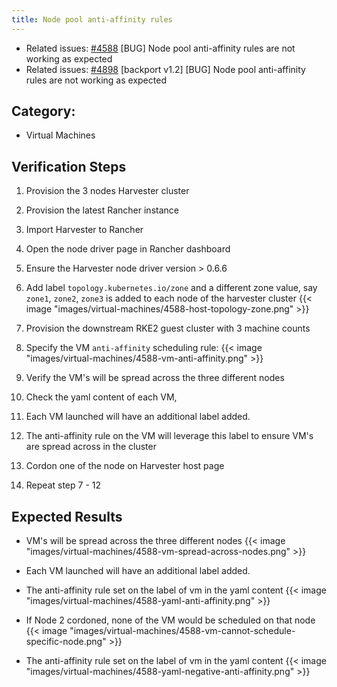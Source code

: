 ```yaml
---
title: Node pool anti-affinity rules
---
```


* Related issues: [#4588](https://github.com/harvester/harvester/issues/4588) [BUG] Node pool anti-affinity rules are not working as expected
* Related issues: [#4898](https://github.com/harvester/harvester/issues/4898) [backport v1.2] [BUG] Node pool anti-affinity rules are not working as expected

## Category: 
* Virtual Machines

## Verification Steps
1. Provision the 3 nodes Harvester cluster
1. Provision the latest Rancher instance
1. Import Harvester to Rancher
1. Open the node driver page in Rancher dashboard
1. Ensure the Harvester node driver version > 0.6.6
1. Add label `topology.kubernetes.io/zone` and a different zone value, say `zone1`, `zone2`, `zone3` is added to each node of the harvester cluster
{{< image "images/virtual-machines/4588-host-topology-zone.png" >}}
1. Provision the downstream RKE2 guest cluster with 3 machine counts
1. Specify the VM `anti-affinity` scheduling rule:
{{< image "images/virtual-machines/4588-vm-anti-affinity.png" >}}
1. Verify the VM's will be spread across the three different nodes
1. Check the yaml content of each VM,
1. Each VM launched will have an additional label added.
1. The anti-affinity rule on the VM will leverage this label to ensure VM's are spread across in the cluster

1. Cordon one of the node on Harvester host page
1. Repeat step 7 - 12

## Expected Results
* VM's will be spread across the three different nodes
{{< image "images/virtual-machines/4588-vm-spread-across-nodes.png" >}}

* Each VM launched will have an additional label added.
* The anti-affinity rule set on the label of vm in the yaml content 
{{< image "images/virtual-machines/4588-yaml-anti-affinity.png" >}}

* If Node 2 cordoned, none of the VM would be scheduled on that node
{{< image "images/virtual-machines/4588-vm-cannot-schedule-specific-node.png" >}}

* The anti-affinity rule set on the label of vm in the yaml content
{{< image "images/virtual-machines/4588-yaml-negative-anti-affinity.png" >}}